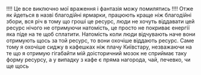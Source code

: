 !!!! Це все виключно мої враження і фантазія можу помилятись !!!!
Отже як йдеться в назві благодійні ярмарки, працюють краще ніж благодійні збори, вся річ в тому що гроші це ресурс, люди не хочуть віддавати цей ресурс нічого не отримуючи натомість, це просто не покриває енергії яка піде на те щоб сплатити. Натомість коли люди відчувають наче вони отримують щось за той ресурс, то вони охочіше віддають ресурс. Саме тому я охочіше сиджу в кафешках ніж плачу Київстару, незважаючи на те що я отримую гігабайти мій доісторичний мозок не сприймає таку форму ресурсу, а у випадку з кафе є пряма нагорода, чай, печевко, чи ще щось